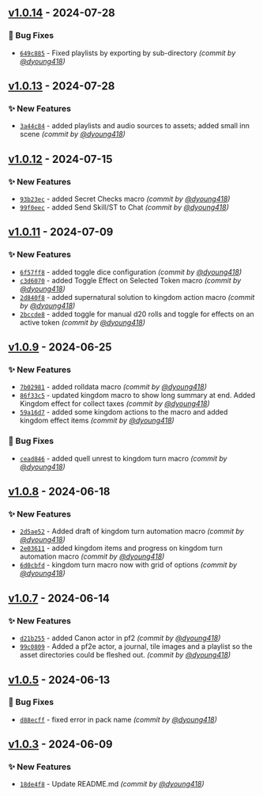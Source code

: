 

## [v1.0.14] - 2024-07-28
### :bug: Bug Fixes
- [`649c885`](https://github.com/dyoung418/dannysmodule/commit/649c885a04a549bc799b2365dceebe5f2576a8d4) - Fixed playlists by exporting by sub-directory *(commit by [@dyoung418](https://github.com/dyoung418))*


## [v1.0.13] - 2024-07-28
### :sparkles: New Features
- [`3a44c84`](https://github.com/dyoung418/dannysmodule/commit/3a44c8418ec3338d2f09cb01388754c664cb3d22) - added playlists and audio sources to assets; added small inn scene *(commit by [@dyoung418](https://github.com/dyoung418))*


## [v1.0.12] - 2024-07-15
### :sparkles: New Features
- [`93b23ec`](https://github.com/dyoung418/dannysmodule/commit/93b23ece6d60867eb06af220ce34bcc571b1b6aa) - added Secret Checks macro *(commit by [@dyoung418](https://github.com/dyoung418))*
- [`99f0eec`](https://github.com/dyoung418/dannysmodule/commit/99f0eec734ab4e5a8b32e6ff05a4c60f075a1a8f) - added Send Skill/ST to Chat *(commit by [@dyoung418](https://github.com/dyoung418))*


## [v1.0.11] - 2024-07-09
### :sparkles: New Features
- [`6f57ff8`](https://github.com/dyoung418/dannysmodule/commit/6f57ff8ed05a440df303e2b8e9b4eef63e17fd0d) - added toggle dice configuration *(commit by [@dyoung418](https://github.com/dyoung418))*
- [`c3d6070`](https://github.com/dyoung418/dannysmodule/commit/c3d60705451794f9159b64a4a2e6daff04763db8) - added Toggle Effect on Selected Token macro *(commit by [@dyoung418](https://github.com/dyoung418))*
- [`2d840f8`](https://github.com/dyoung418/dannysmodule/commit/2d840f811414d6ba401ff3a5761f347c16b4224b) - added supernatural solution to kingdom action macro *(commit by [@dyoung418](https://github.com/dyoung418))*
- [`2bccde8`](https://github.com/dyoung418/dannysmodule/commit/2bccde84c0d15101e6a61f795961d40a855bfbc3) - added toggle for manual d20 rolls and toggle for effects on an active token *(commit by [@dyoung418](https://github.com/dyoung418))*


## [v1.0.9] - 2024-06-25
### :sparkles: New Features
- [`7b02981`](https://github.com/dyoung418/dannysmodule/commit/7b029816a8313561cae6c9e1e1e0948c6ead4b62) - added rolldata macro *(commit by [@dyoung418](https://github.com/dyoung418))*
- [`86f33c5`](https://github.com/dyoung418/dannysmodule/commit/86f33c5b297bb3cc1a69ede4287d48d41973a9e3) - updated kingdom macro to show long summary at end.  Added Kingdom effect for collect taxes *(commit by [@dyoung418](https://github.com/dyoung418))*
- [`59a16d7`](https://github.com/dyoung418/dannysmodule/commit/59a16d777697f846e5c06a9ae94d68c5ed46ed00) - added some kingdom actions to the macro and added kingdom effect items *(commit by [@dyoung418](https://github.com/dyoung418))*

### :bug: Bug Fixes
- [`cead846`](https://github.com/dyoung418/dannysmodule/commit/cead846721eee2b1ebbbbb1d3f24f9e42b771460) - added quell unrest to kingdom turn macro *(commit by [@dyoung418](https://github.com/dyoung418))*


## [v1.0.8] - 2024-06-18
### :sparkles: New Features
- [`2d5ae52`](https://github.com/dyoung418/dannysmodule/commit/2d5ae523beb226231b54005bfb22899593b9f6ed) - Added draft of kingdom turn automation macro *(commit by [@dyoung418](https://github.com/dyoung418))*
- [`2e03611`](https://github.com/dyoung418/dannysmodule/commit/2e036113195539500875a45a57b235c10b20e42e) - added kingdom items and progress on kingdom turn automation macro *(commit by [@dyoung418](https://github.com/dyoung418))*
- [`6d0cbfd`](https://github.com/dyoung418/dannysmodule/commit/6d0cbfdc61f24431d40c6d4b87ba25d1794f84b2) - kingdom turn macro now with grid of options *(commit by [@dyoung418](https://github.com/dyoung418))*


## [v1.0.7] - 2024-06-14
### :sparkles: New Features
- [`d21b255`](https://github.com/dyoung418/dannysmodule/commit/d21b25524b29f711e4222474ec6f8153dcc6bfb0) - added Canon actor in pf2 *(commit by [@dyoung418](https://github.com/dyoung418))*
- [`99c0809`](https://github.com/dyoung418/dannysmodule/commit/99c080933c73851ad959b64a8791c6c03924d75e) - Added a pf2e actor, a journal, tile images and a playlist so the asset directories could be fleshed out. *(commit by [@dyoung418](https://github.com/dyoung418))*


## [v1.0.5] - 2024-06-13
### :bug: Bug Fixes
- [`d88ecff`](https://github.com/dyoung418/dannysmodule/commit/d88ecff6c526524d2c9aac9bf4bf76dee43c0b40) - fixed error in pack name *(commit by [@dyoung418](https://github.com/dyoung418))*


## [v1.0.3] - 2024-06-09
### :sparkles: New Features
- [`18de4f8`](https://github.com/dyoung418/dannysmodule/commit/18de4f8570f3a126f6bf4605174545f43c20f7f8) - Update README.md *(commit by [@dyoung418](https://github.com/dyoung418))*

[v1.0.3]: https://github.com/dyoung418/dannysmodule/compare/v1.0.2...v1.0.3
[v1.0.5]: https://github.com/dyoung418/dannysmodule/compare/v1.0.4...v1.0.5
[v1.0.7]: https://github.com/dyoung418/dannysmodule/compare/v1.0.6...v1.0.7
[v1.0.8]: https://github.com/dyoung418/dannysmodule/compare/v1.0.7...v1.0.8
[v1.0.9]: https://github.com/dyoung418/dannysmodule/compare/v1.0.8...v1.0.9
[v1.0.11]: https://github.com/dyoung418/dannysmodule/compare/v1.0.10...v1.0.11
[v1.0.12]: https://github.com/dyoung418/dannysmodule/compare/v1.0.11...v1.0.12
[v1.0.13]: https://github.com/dyoung418/dannysmodule/compare/v1.0.12...v1.0.13
[v1.0.14]: https://github.com/dyoung418/dannysmodule/compare/v1.0.13...v1.0.14
